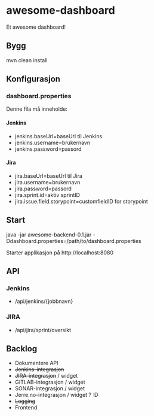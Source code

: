 # awesome-dashboard

Et awesome dashboard!

## Bygg
mvn clean install

## Konfigurasjon

### dashboard.properties

Denne fila må inneholde:

#### Jenkins
* jenkins.baseUrl=baseUrl til Jenkins
* jenkins.username=brukernavn
* jenkins.password=passord

#### Jira
* jira.baseUrl=baseUrl til Jira
* jira.username=brukernavn
* jira.password=passord
* jira.sprint.id=aktiv sprintID
* jira.issue.field.storypoint=customfieldID for storypoint

## Start
java -jar awesome-backend-0.1.jar -Ddashboard.properties=/path/to/dashboard.properties

Starter applikasjon på http://localhost:8080

## API
### Jenkins
* /api/jenkins/{jobbnavn} 

### JIRA
* /api/jira/sprint/oversikt

## Backlog
* Dokumentere API
* ~~Jenkins-integrasjon~~
* ~~JIRA-integrasjon~~ / widget
* GITLAB-integrasjon / widget
* SONAR-integrasjon / widget
* Jerre.no-integrasjon / widget ? :D
* ~~Logging~~
* Frontend
